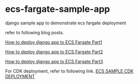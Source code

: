 # ecs-fargate-sample-app
django sample app to demonstrate ecs fargate deployment

refer to following blog posts.

[How to deploy django app to ECS Fargate Part1](https://www.notion.so/kokospapa/How-to-deploy-django-app-to-ECS-Fargate-Part1-a1e99c19b2a3423585e67f0b1ad81cbd)

[How to deploy django app to ECS Fargate Part2](https://www.notion.so/kokospapa/How-to-deploy-django-app-to-ECS-Fargate-part2-93a372ebd8b941cea99d03de8ca98863)

[How to deploy django app to ECS Fargate Part3](https://www.notion.so/kokospapa/How-to-deploy-django-app-to-ECS-Fargate-part3-13875ffa0c7e4e1da3d1c46cad0bae94)

For CDK deployment, refer to following link.
[ECS SAMPLE CDK DEPLOYMENT](https://github.com/kokospapa8/ecs-fargate-sample-app/tree/master/config/cdk)